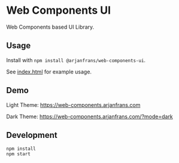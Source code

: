 # Web Components UI

Web Components based UI Library.

## Usage

Install with `npm install @arjanfrans/web-components-ui`.

See [index.html](./index.html) for example usage.

## Demo

Light Theme: https://web-components.arjanfrans.com

Dark Theme: https://web-components.arjanfrans.com/?mode=dark

## Development

`npm install`  
`npm start`

